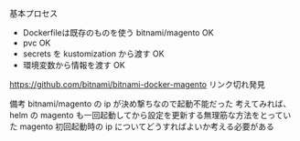 基本プロセス
- Dockerfileは既存のものを使う bitnami/magento OK
- pvc OK
- secrets を kustomization から渡す OK
- 環境変数から情報を渡す OK

https://github.com/bitnami/bitnami-docker-magento
リンク切れ発見

備考
bitnami/magento の ip が決め撃ちなので起動不能だった
考えてみれば、helm の magento も一回起動してから設定を更新する無理筋な方法をとっていた
magento 初回起動時の ip についてどうすればよいか考える必要がある